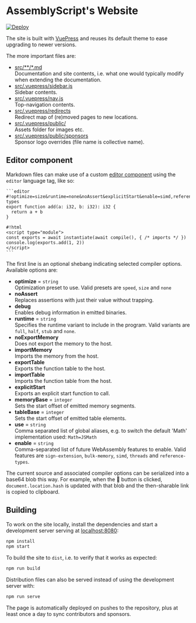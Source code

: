 AssemblyScript's Website
========================

[![Deploy](https://github.com/AssemblyScript/website/workflows/Deploy/badge.svg?branch=main)](https://github.com/AssemblyScript/website/actions?query=workflow%3ADeploy)

The site is built with [VuePress](https://vuepress.vuejs.org/) and reuses its default theme to ease upgrading to newer versions.

The more important files are:

* [src/**/*.md](./src)<br />
  Documentation and site contents, i.e. what one would typically modify when extending the documentation.
* [src/.vuepress/sidebar.js](./src/.vuepress/sidebar.js)<br />
  Sidebar contents.
* [src/.vuepress/nav.js](./src/.vuepress/nav.js)<br />
  Top-navigation contents.
* [src/.vuepress/redirects](./src/.vuepress/redirects)<br />
  Redirect map of (re)moved pages to new locations.
* [src/.vuepress/public/](./src/.vuepress/public)<br />
  Assets folder for images etc.
* [src/.vuepress/public/sponsors](./src/.vuepress/public/sponsors)<br />
  Sponsor logo overrides (file name is collective name).

Editor component
----------------

Markdown files can make use of a custom [editor component](./src/.vuepress/public/editor.html) using the `editor` language tag, like so:

````
```editor
#!optimize=size&runtime=none&noAssert&explicitStart&enable=simd,reference-types
export function add(a: i32, b: i32): i32 {
  return a + b
}

#!html
<script type="module">
const exports = await instantiate(await compile(), { /* imports */ })
console.log(exports.add(1, 2))
</script>
```
````

The first line is an optional shebang indicating selected compiler options. Available options are:

* **optimize** = `string`<br />
  Optimization preset to use. Valid presets are `speed`, `size` and `none`
* **noAssert**<br />
  Replaces assertions with just their value without trapping.
* **debug**<br />
  Enables debug information in emitted binaries.
* **runtime** = `string`<br />
  Specifies the runtime variant to include in the program. Valid variants are `full`, `half`, `stub` and `none`.
* **noExportMemory**<br />
  Does not export the memory to the host.
* **importMemory**<br />
  Imports the memory from the host.
* **exportTable**<br />
  Exports the function table to the host.
* **importTable**<br />
  Imports the function table from the host.
* **explicitStart**<br />
  Exports an explicit start function to call.
* **memoryBase** = `integer`<br />
  Sets the start offset of emitted memory segments.
* **tableBase** = `integer`<br />
  Sets the start offset of emitted table elements.
* **use** = `string`<br />
  Comma separated list of global aliases, e.g. to switch the default 'Math' implementation used: `Math=JSMath`
* **enable** = `string`<br />
  Comma-separated list of future WebAssembly features to enable. Valid features are `sign-extension`, `bulk-memory`, `simd`, `threads` and `reference-types`.

The current source and associated compiler options can be serialized into a base64 blob this way. For example, when the 🔗 button is clicked, `document.location.hash` is updated with that blob and the then-sharable link is copied to clipboard.

Building
--------

To work on the site locally, install the dependencies and start a development server serving at [localhost:8080](http://localhost:8080/):

```sh
npm install
npm start
```

To build the site to `dist`, i.e. to verify that it works as expected:

```sh
npm run build
```

Distribution files can also be served instead of using the development server with:

```sh
npm run serve
```

The page is automatically deployed on pushes to the repository, plus at least once a day to sync contributors and sponsors.
